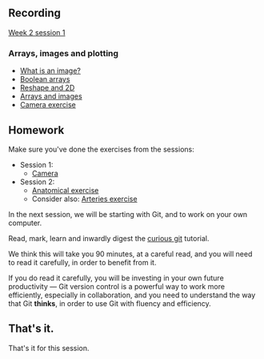 ## Recording

[Week 2 session
1](https://numfocus-org.zoom.us/rec/share/4DcuAFZduwAT9b-VllUxYlDnwdPq7air4JSb6y6uMo9wehVwJejysulxj12kQ69F.s8CFqaGB5bwagTsp)

### Arrays, images and plotting

* [What is an image?](https://textbook.nipraxis.org/what_is_an_image.html)
* [Boolean arrays](https://textbook.nipraxis.org/boolean_arrays.html)
* [Reshape and 2D](https://textbook.nipraxis.org/reshape_and_2d)
* [Arrays and images](https://textbook.nipraxis.org/arrays_and_images)
* [Camera
  exercise](https://hub.nipraxis.org/hub/user-redirect/git-pull?repo=https%3A//github.com/nipraxis/camera&subPath=camera.ipynb)

## Homework

Make sure you've done the exercises from the sessions:

* Session 1:
  * [Camera](https://hub.nipraxis.org/hub/user-redirect/git-pull?repo=https%3A//github.com/nipraxis/camera&subPath=camera.ipynb)
* Session 2:
    * [Anatomical
    exercise](https://hub.nipraxis.org/hub/user-redirect/git-pull?repo=https%3A//github.com/nipraxis/anatomical&subPath=anatomical.ipynb)
    * Consider also: [Arteries
    exercise](https://hub.nipraxis.org/hub/user-redirect/git-pull?repo=https%3A//github.com/nipraxis/arteries&subPath=arteries.ipynb)

In the next session, we will be starting with Git, and to work on your own
computer.

Read, mark, learn and inwardly digest the [curious
git](https://matthew-brett.github.io/curious-git/) tutorial.

We think this will take you 90 minutes, at a careful read, and you will need
to read it carefully, in order to benefit from it.

If you do read it carefully, you will be investing in your own future
productivity — Git version control is a powerful way to work more efficiently,
especially in collaboration, and you need to understand the way that Git
**thinks**, in order to use Git with fluency and efficiency.

## That's it.

That's it for this session.
